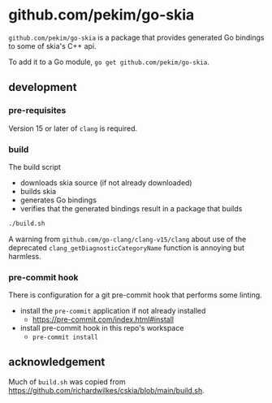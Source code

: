 # github.com/pekim/go-skia

`github.com/pekim/go-skia` is a package that provides generated Go bindings
to some of skia's C++ api.

To add it to a Go module, `go get github.com/pekim/go-skia`.

## development

### pre-requisites

Version 15 or later of `clang` is required.

### build

The build script

- downloads skia source (if not already downloaded)
- builds skia
- generates Go bindings
- verifies that the generated bindings result in a package that builds

```sh
./build.sh
```

A warning from `github.com/go-clang/clang-v15/clang` about use of the deprecated
`clang_getDiagnosticCategoryName`
function is annoying but harmless.

### pre-commit hook

There is configuration for a git pre-commit hook
that performs some linting.

- install the `pre-commit` application if not already installed
  - https://pre-commit.com/index.html#install
- install pre-commit hook in this repo's workspace
  - `pre-commit install`

## acknowledgement

Much of `build.sh` was copied from
https://github.com/richardwilkes/cskia/blob/main/build.sh.
